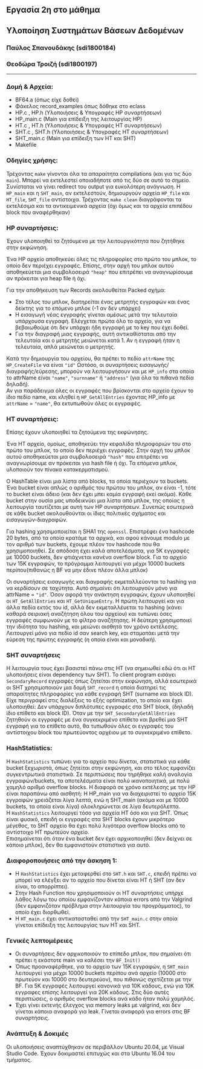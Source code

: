 ## Εργασία 2η στο μάθημα 
## Υλοποίηση Συστημάτων Βάσεων Δεδομένων
### Παύλος Σπανουδάκης (sdi1800184)
### Θεοδώρα Τροιζή (sdi1800197)
***
### Δομή & Αρχεία:
- BF64.a (όπως είχε δοθεί)
- Φάκελος record_examples όπως δόθηκε στο eclass
- HP.c , HP.h (Υλοποιήσεις & Υπογραφές HP συναρτήσεων)
- HP_main.c (Main για επίδειξη της λειτουργίας HP)
- HΤ.c , HΤ.h (Υλοποιήσεις & Υπογραφές HΤ συναρτήσεων)
- SHΤ.c , SHΤ.h (Υλοποιήσεις & Υπογραφές HΤ συναρτήσεων)
- SHT_main.c (Main για επίδειξη των HT και SHT)
- Makefile
### Οδηγίες χρήσης:
Τρέχοντας `make` γίνονται όλα τα απαραίτητα compilations (και για τις δύο `main`). Μπορεί να εκτελεστεί οποιαδήποτε από τις δύο σε αυτό το σημείο. Συνίσταται να γίνει redirect του output για ευκολότερη ανάγνωση. Η `HP_main` και η `SHΤ_main`, αν εκτελεστούν, δημιουργούν αρχεία `HP_file` και `HΤ_file`, `SHT_file` αντίστοιχα. Τρέχοντας `make clean` διαγράφονται τα εκτελέσιμα και τα αντικειμενικά αρχεία (όχι όμως και τα αρχεία επιπέδου block που αναφέρθηκαν)
### HP συναρτήσεις:
Έχουν υλοποιηθεί τα ζητόυμενα με την λειτουργικότητα που ζητήθηκε στην εκφώνηση.  

Ένα HP αρχείο αποθηκεύει όλες τις πληροφορίες στο πρώτο του μπλοκ, το οποίο δεν περιέχει εγγραφές. Επίσης, στην αρχή του μπλοκ αυτού αποθηκεύεται μια συμβολοσειρά `"heap"` που επιτρέπει να αναγνωρίσουμε αν πρόκειται για heap file ή όχι.

Για την αποθήκευση των Records ακολουθείται Packed σχήμα:
- Στο τέλος του μπλοκ, διατηρείται ένας μετρητής εγγραφών και ένας δείκτης για το επόμενο μπλοκ (-1 αν δεν υπάρχει)
- Η εισαγωγή νέας εγγραφής γίνεται αμέσως μετά την τελευταία υπάρχουσα εγγραφή. Ελέγχεται πρώτα όλο το αρχείο, για να βεβαιωθούμε ότι δεν υπάρχει ήδη εγγραφή με το key που έχει δοθεί.
- Για την διαγραφή μιας εγγραφής, αυτή αντικαθίσταται από την τελευταία και ο μετρητής μειώνεται κατά 1. Αν η εγγραφή ήταν η τελευταία, απλά μειώνεται ο μετρητής.

Κατά την δημιουργία του αρχείου, θα πρέπει το πεδίο `attrName` της `HP_CreateFile` να είναι `"id"`
Ωστόσο, οι συναρτήσεις εισαγωγής/διαγραφής/εύρεσης, μπορούν να λειτουργήσουν και με `HP_info` στα οποία το attrName είναι `"name"`, `"surnname"` ή `"address"` (για όλα τα πιθανά πεδία δηλαδή).  
Αν για παράδειγμα όλες οι εγγραφές που βρίσκονται στο αρχείο έχουν το ίδιο πεδίο name, και κληθεί η `HP_GetAllEntries` έχοντας HP_info με `attrName` = `"name"`, θα εκτυπωθούν όλες οι εγγραφές.

### HT συναρτήσεις:
Επίσης έχουν υλοποιηθεί τα ζητούμενα της εκφώνησης.

Ένα HT αρχείο, ομοίως, αποθηκεύει την κεφαλίδα πληροφοριών του στο πρώτο του μπλοκ, το οποίο δεν περιέχει εγγραφές. Στην αρχή του μπλοκ αυτού αποθηκεύεται μια συμβολοσειρά `"hash"` που επιτρέπει να αναγνωρίσουμε αν πρόκειται για hash file ή όχι. Τα επόμενα μπλοκ, υλοποιούν τον πίνακα κατακερματισμού.

Ο HashTable είναι μια λίστα από blocks, τα οποία περιέχουν τα buckets. Ένα bucket είναι απλώς ο αριθμός του πρώτου του μπλοκ, αν είναι -1, τότε το bucket είναι άδειο (και δεν έχει μπει καμία εγγραφή εκεί ακόμα). Κάθε bucket στην ουσία μας υποδεικνύει μια λίστα από μπλοκ, της οποίας η λειτουργία ταυτίζεται με αυτή των HP συναρτήσεων.
Συνεπώς εσωτερικά σε κάθε bucket ακολουθούνται οι ίδιες πολιτικές σχήματος και εισαγωγών-διαγραφών.

Για hashing χρησιμοποιείται η SHA1 της `openssl`. Επιστρέφει ένα hashcode 20 bytes, από τα οποία κρατάμε τα αρχικά, και αφού κάνουμε modulo με τον αριθμό των buckets, έχουμε πλέον τον hashcode που θα χρησιμοποιηθεί. Σε απόδοση έχει καλά αποτελέσματα, για 5Κ εγγραφές με 10000 buckets, δεν φτιάχνεται κανένα overflow block. Για το αρχείο των 15K εγγραφών, το πρόγραμμα λειτουργεί για μέχρι 10000 buckets περίπου(πιθανώς η BF να μην έδινε πλέον άλλα μπλοκ)

Οι συναρτήσεις εισαγωγής και διαγραφής εκμεταλλεύονται το hashing για να κερδίσουν σε ταχύτητα. Αυτό σημαίνει ότι λειτουργούν μόνο για attrName = `"id"`. Όσον αφορά την ανάκτηση εγγραφών, έχουν υλοποιηθεί οι `HΤ_GetAllEntries` και `HT_GetUniqueEntry`. Η πρώτη λειτουργεί και για άλλα πεδία εκτός του id, αλλά δεν εκμεταλλέυεται το hashing (κάνει καθαρά σειριακή αναζήτηση όλου του αρχείου) και τυπώνει όσες εγγραφές συμφωνούν με το φίλτρο αναζήτησης. Η δεύτερη χρησιμοποιεί την ιδιότητα του hashing, και μειώνει αισθητά τον χρόνο εκτέλεσης. Λειτουργεί μόνο για πεδίο id σαν search key, και σταματάει μετά την εύρεση της πρώτης εγγραφής (η οποία είναι και μοναδική).

### SHT συναρτήσεις
Η λειτουργία τους έχει βασιστεί πάνω στις HT (να σημειωθεί εδώ ότι οι HT υλοποιήσεις είναι dependency των SHT). To client program εισάγει `SecondaryRecord` εγγραφές όπως ζητείται στην εκφώνηση, αλλά εσωτερικά οι SHT χρησιμοποιούν μια δομή `SHT_record` η οποία διατηρεί τις απαραίτητες πληροφορίες για κάθε εγγραφή SHT (surname και block ID).  
Είχε περιγραφεί στις διαλέξεις το εξής optimization, το οποίο και έχει υλοποιηθεί: Δεν υπάρχουν διπλότυπες εγγραφές στα SHT block, (δηλαδή ίδιο επίθετο και block ID). Όταν με την `SHT_SecondaryGetAllEntries` ζητηθούν οι εγγραφές με ένα συγκεκριμένο επίθετο και βρεθεί μια SHT εγγραφή για το επίθετο αυτό, θα τυπωθούν όλες οι εγγραφές του αντίστοιχου block του πρωτεύοντος αρχέιου με το συγκεκριμένο επίθετο. 

### HashStatistics:
Η `HashStatistics` τυπώνει για το αρχείο που δίνεται, στατιστικά για κάθε bucket ξεχωριστά, όπως ζητείται στην εκφώνηση, και στο τέλος εμφανίζει συγκεντρωτικά στατιστικά. Σε περιπτώσεις που τηρήθηκε καλή αναλογία εγγραφών/buckets, τα αποτελέσματα είναι πολύ ικανοποιητικά, με πολύ χαμηλό αριθμό overflow blocks. Η διαφορά σε χρόνο εκτέλεσης με την HP είναι παραπάνω από αισθητή: Η HP_main για να διαχειριστεί το αρχείο 15Κ εγγραφών χρειάζεται λίγα λεπτά, ενώ η SHT_main (ακόμα και με 10000 buckets, τα οποία είναι λίγα) ολοκληρώνεται σε λίγα δευτερόλεπτα.  
H `HashStatistics` λειτουργεί τόσο για αρχεία ΗΤ όσο και για SHT. Όπως είναι φυσικό, επειδή οι εγγραφές στα SHT blocks έχουν μικρότερο μέγεθος, το SHT αρχείο θα έχει πολύ λιγότερα overflow blocks από το αντίστοιχο HT πρωτεύον αρχείο.  
Επισημαίνεται ότι όταν ένα bucket δεν έχει αρχικοποιηθεί (δεν δείχνει σε κάποιο μπλοκ), δεν θα εμφανιστούν στατιστικά για αυτό.

### Διαφοροποιήσεις από την άσκηση 1:
- Η `HashStatistics` έχει μεταφερθεί στο `SHT.h` και `SHT.c`, επειδή πρέπει να μπορεί να ελέγξει αν το αρχείο που δίνεται είναι HT ή SHT (αν δεν είναι, το απορρίπτει).
- Στην Hash Function που χρησιμοποιούν οι HT συναρτήσεις υπήρχε λάθος λόγω του οποίου εμφανίζονταν κάποια errors από την Valgrind (δεν εμφανιζόταν πρόβλημα στην λειτουργία του προγράμματος), το οποίο έχει διορθωθεί.
- Η `HT_main.c` έχει αντικατασταθεί από την `SHT_main.c` στην οποία γίνεται επίδειξη της λειτουργίας των HT και SHT.

### Γενικές λεπτομέρειες
- Οι συναρτήσεις δεν αρχικοποιούν το επίπεδο μπλοκ, που σημαίνει ότι πρέπει η εκάστοτε main να καλέσει την `BF_Init()`
- Όπως προαναφέρθηκε, για το αρχείο των 15K εγγραφών, η `SHT_main` λειτουργεί για μέχρι 10000 buckets περίπου ανά αρχείο (10000 στο πρωτεύον και 10000 στο δευτερεύον), που πιθανώς σχετίζεται με την BF. Για 5Κ εγγραφές λειτουργεί κανονικά για 10Κ κάδους, ενώ για 10Κ εγγραφες επίσης λειτουργεί για 20Κ κάδους. Στις δύο αυτές περιπτώσεις, ο αριθμός overflow blocks ανά κάδο ήταν πολύ χαμηλός.
- Έχει γίνει εκτενής έλεγχος για memory leaks με valgrind, και δεν γίνεται κάποια αναφορά για leak. Γίνεται αναφορά για errors στις BF συναρτήσεις.

### Ανάπτυξη & Δοκιμές
Οι υλοποιήσεις αναπτύχθηκαν σε περιβάλλον Ubuntu 20.04, με Visual Studio Code. Έχουν δοκιμαστεί επιτυχώς και στα Ubuntu 16.04 του τμήματος.
